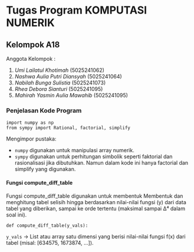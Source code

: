 # Tugas Program KOMPUTASI NUMERIK #

## Kelompok A18 ##

Anggota Kelompok : 
1. *Umi Lailatul Khotimah* (5025241062)
2. *Nashwa Aulia Putri Diansyah* (5025241064)
3. *Nabilah Bunga Sulistia* (5025241073)
4. *Rhea Debora Sianturi* (5025241095)
5. *Mahirah Yasmin Aulia Mawahib* (5025241095)

### Penjelasan Kode Program ###

```
import numpy as np
from sympy import Rational, factorial, simplify
```
Mengimpor pustaka:
- ```numpy``` digunakan untuk manipulasi array numerik.
- ```sympy``` digunakan untuk perhitungan simbolik seperti faktorial dan rasionalisasi jika dibutuhkan. Namun dalam kode ini hanya factorial dan simplify yang digunakan.

#### Fungsi compute_diff_table ####
Fungsi compute_diff_table digunakan untuk membentuk Membentuk dan menghitung tabel selisih hingga berdasarkan nilai-nilai fungsi (y) dari data tabel yang diberikan, sampai ke orde tertentu (maksimal sampai ∆⁴ dalam soal ini).

```
def compute_diff_table(y_vals):
```
```y_vals``` → List atau array satu dimensi yang berisi nilai-nilai fungsi f(x) dari tabel (misal: [634575, 1673874, ...]).


